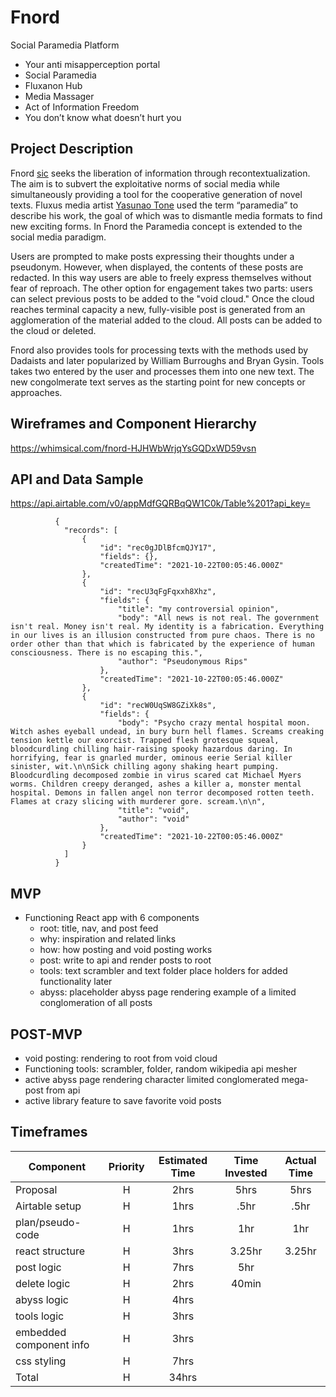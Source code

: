 # Fnord

Social Paramedia Platform

- Your anti misapperception portal
- Social Paramedia
- Fluxanon Hub
- Media Massager
- Act of Information Freedom
- You don’t know what doesn’t hurt you


## Project Description

Fnord [sic](https://en.wikipedia.org/wiki/Principia_Discordia) seeks the liberation of information through recontextualization. The aim is to subvert the exploitative norms of social media while simultaneously providing a tool for the cooperative generation of novel texts. Fluxus media artist [Yasunao Tone](https://quod.lib.umich.edu/cgi/p/pod/dod-idx/yasunao-tone-and-mp3deviation.pdf?c=icmc;idno=bbp2372.2010.046) used the term “paramedia” to describe his work, the goal of which was to dismantle media formats to find new exciting forms. In Fnord the Paramedia concept is extended to the social media paradigm. 

Users are prompted to make posts expressing their thoughts under a pseudonym. However, when displayed, the contents of these posts are redacted. In this way users are able to freely express themselves without fear of reproach. The other option for engagement takes two parts: users can select previous posts to be added to the "void cloud." Once the cloud reaches terminal capacity a new, fully-visible post is generated from an agglomeration of the material added to the cloud. All posts can be added to the cloud or deleted. 

Fnord also provides tools for processing texts with the methods used by Dadaists and later popularized by William Burroughs and Bryan Gysin. Tools takes two entered by the user and processes them into one new text. The new congolmerate text serves as the starting point for new concepts or approaches.

## Wireframes and Component Hierarchy

https://whimsical.com/fnord-HJHWbWrjqYsGQDxWD59vsn

## API and Data Sample

https://api.airtable.com/v0/appMdfGQRBqQW1C0k/Table%201?api_key=


```
          {
            "records": [
                {
                    "id": "rec0gJDlBfcmQJY17",
                    "fields": {},
                    "createdTime": "2021-10-22T00:05:46.000Z"
                },
                {
                    "id": "recU3qFgFqxxh8Xhz",
                    "fields": {
                        "title": "my controversial opinion",
                        "body": "All news is not real. The government isn't real. Money isn't real. My identity is a fabrication. Everything in our lives is an illusion constructed from pure chaos. There is no order other than that which is fabricated by the experience of human consciousness. There is no escaping this.",
                        "author": "Pseudonymous Rips"
                    },
                    "createdTime": "2021-10-22T00:05:46.000Z"
                },
                {
                    "id": "recW0UqSW8GZiXk8s",
                    "fields": {
                        "body": "Psycho crazy mental hospital moon. Witch ashes eyeball undead, in bury burn hell flames. Screams creaking tension kettle our exorcist. Trapped flesh grotesque squeal, bloodcurdling chilling hair-raising spooky hazardous daring. In horrifying, fear is gnarled murder, ominous eerie Serial killer sinister, wit.\n\nSick chilling agony shaking heart pumping. Bloodcurdling decomposed zombie in virus scared cat Michael Myers worms. Children creepy deranged, ashes a killer a, monster mental hospital. Demons in fallen angel non terror decomposed rotten teeth. Flames at crazy slicing with murderer gore. scream.\n\n",
                        "title": "void",
                        "author": "void"
                    },
                    "createdTime": "2021-10-22T00:05:46.000Z"
                }
            ]
          }
```

## MVP

- Functioning React app with 6 components
  - root: title, nav, and post feed
  - why: inspiration and related links
  - how: how posting and void posting works
  - post: write to api and render posts to root
  - tools: text scrambler and text folder place holders for added functionality later
  - abyss: placeholder abyss page rendering example of a limited conglomeration of all posts

## POST-MVP

- void posting: rendering to root from void cloud
- Functioning tools: scrambler, folder, random wikipedia api mesher
- active abyss page rendering character limited conglomerated mega-post from api
- active library feature to save favorite void posts

## Timeframes

| Component                 | Priority | Estimated Time | Time Invested | Actual Time |
| ------------------------- | :------: | :------------: | :-----------: | :---------: |
| Proposal                  |    H     |      2hrs      |     5hrs      |    5hrs     |
| Airtable setup            |    H     |      1hrs      |      .5hr     |     .5hr    |
| plan/pseudo-code          |    H     |      1hrs      |      1hr      |     1hr     |
| react structure           |    H     |      3hrs      |      3.25hr   |    3.25hr   |
|  post logic               |    H     |      7hrs      |      5hr      |             |
|  delete logic             |    H     |      2hrs      |      40min    |             |
| abyss logic               |    H     |      4hrs      |               |             |
| tools logic               |    H     |      3hrs      |               |             |
| embedded component info   |    H     |      3hrs      |               |             |
| css styling               |    H     |      7hrs      |               |             |
| Total                     |    H     |      34hrs     |               |             |
